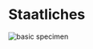 # Staatliches

![basic specimen](https://github.com/eliheuer/staatliches/blob/repo-architecting/docs/images/basic-specimen.gif)
